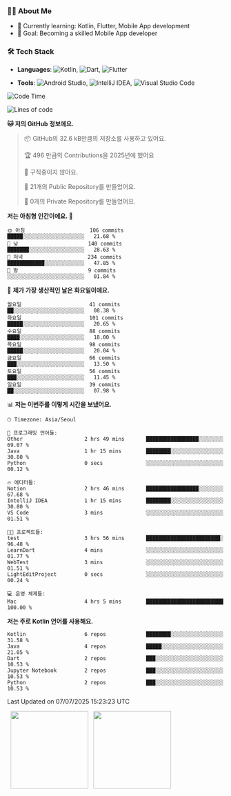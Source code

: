 ### 👨‍💻 About Me
- 🌱 Currently learning: Kotlin, Flutter, Mobile App development
- 🎯 Goal: Becoming a skilled Mobile App developer

### 🛠 Tech Stack
- **Languages**: ![Kotlin](https://img.shields.io/badge/Kotlin-0095D5?style=flat-square&logo=kotlin&logoColor=white), ![Dart](https://img.shields.io/badge/Dart-0175C2?style=flat-square&logo=dart&logoColor=white), ![Flutter](https://img.shields.io/badge/Flutter-02569B?style=flat-square&logo=flutter&logoColor=white)

- **Tools**:
![Android Studio](https://img.shields.io/badge/Android%20Studio-3DDC84?style=flat-square&logo=android-studio&logoColor=white), 
![IntelliJ IDEA](https://img.shields.io/badge/IntelliJ%20IDEA-000000?style=flat-square&logo=intellij-idea&logoColor=white), 
![Visual Studio Code](https://img.shields.io/badge/VS%20Code-007ACC?style=flat-square&logo=visual-studio-code&logoColor=white)

<!--START_SECTION:waka-->
![Code Time](http://img.shields.io/badge/Code%20Time-192%20hrs%2013%20mins-blue)

![Lines of code](https://img.shields.io/badge/%EC%A0%80%EB%8A%94%20%EC%97%AC%ED%83%9C%EA%B9%8C%EC%A7%80%20-290.4%20thousand%20%EC%A4%84%EC%9D%98%20%EC%BD%94%EB%93%9C%EB%A5%BC%20%EC%9E%91%EC%84%B1%ED%96%88%EC%96%B4%EC%9A%94.-blue)

**🐱 저의 GitHub 정보에요.** 

> 📦 GitHub의 32.6 kB만큼의 저장소를 사용하고 있어요. 
 > 
> 🏆 496 만큼의 Contributions을 2025년에 했어요
 > 
> 🚫 구직중이지 않아요.
 > 
> 📜 21개의 Public Repository를 만들었어요. 
 > 
> 🔑 0개의 Private Repository를 만들었어요. 
 > 
**저는 아침형 인간이에요. 🐤** 

```text
🌞 아침                     106 commits         █████░░░░░░░░░░░░░░░░░░░░   21.68 % 
🌆 낮　                     140 commits         ███████░░░░░░░░░░░░░░░░░░   28.63 % 
🌃 저녁                     234 commits         ████████████░░░░░░░░░░░░░   47.85 % 
🌙 밤　                     9 commits           ░░░░░░░░░░░░░░░░░░░░░░░░░   01.84 % 
```
📅 **제가 가장 생산적인 날은 화요일이에요.** 

```text
월요일                      41 commits          ██░░░░░░░░░░░░░░░░░░░░░░░   08.38 % 
화요일                      101 commits         █████░░░░░░░░░░░░░░░░░░░░   20.65 % 
수요일                      88 commits          ████░░░░░░░░░░░░░░░░░░░░░   18.00 % 
목요일                      98 commits          █████░░░░░░░░░░░░░░░░░░░░   20.04 % 
금요일                      66 commits          ███░░░░░░░░░░░░░░░░░░░░░░   13.50 % 
토요일                      56 commits          ███░░░░░░░░░░░░░░░░░░░░░░   11.45 % 
일요일                      39 commits          ██░░░░░░░░░░░░░░░░░░░░░░░   07.98 % 
```


📊 **저는 이번주를 이렇게 시간을 보냈어요.** 

```text
🕑︎ Timezone: Asia/Seoul

💬 프로그래밍 언어들: 
Other                    2 hrs 49 mins       █████████████████░░░░░░░░   69.07 % 
Java                     1 hr 15 mins        ████████░░░░░░░░░░░░░░░░░   30.80 % 
Python                   0 secs              ░░░░░░░░░░░░░░░░░░░░░░░░░   00.12 % 

🔥 에디터들: 
Notion                   2 hrs 46 mins       █████████████████░░░░░░░░   67.68 % 
IntelliJ IDEA            1 hr 15 mins        ████████░░░░░░░░░░░░░░░░░   30.80 % 
VS Code                  3 mins              ░░░░░░░░░░░░░░░░░░░░░░░░░   01.51 % 

🐱‍💻 프로젝트들: 
test                     3 hrs 56 mins       ████████████████████████░   96.48 % 
LearnDart                4 mins              ░░░░░░░░░░░░░░░░░░░░░░░░░   01.77 % 
WebTest                  3 mins              ░░░░░░░░░░░░░░░░░░░░░░░░░   01.51 % 
LightEditProject         0 secs              ░░░░░░░░░░░░░░░░░░░░░░░░░   00.24 % 

💻 운영 체제들: 
Mac                      4 hrs 5 mins        █████████████████████████   100.00 % 
```

**저는 주로 Kotlin 언어를 사용해요.** 

```text
Kotlin                   6 repos             ████████░░░░░░░░░░░░░░░░░   31.58 % 
Java                     4 repos             █████░░░░░░░░░░░░░░░░░░░░   21.05 % 
Dart                     2 repos             ███░░░░░░░░░░░░░░░░░░░░░░   10.53 % 
Jupyter Notebook         2 repos             ███░░░░░░░░░░░░░░░░░░░░░░   10.53 % 
Python                   2 repos             ███░░░░░░░░░░░░░░░░░░░░░░   10.53 % 
```




 Last Updated on 07/07/2025 15:23:23 UTC
<!--END_SECTION:waka-->

<p>
  <img height="180em" src="https://github-readme-stats.vercel.app/api?username=JongHyun070105&show_icons=true&include_all_commits=true&bg_color=0d1117&title_color=ffffff&text_color=c9d1d9&icon_color=79ff97">
  <img height="180em" src="https://github-readme-stats.vercel.app/api/top-langs/?username=JongHyun070105&layout=compact&langs_count=4&bg_color=0d1117&title_color=ffffff&text_color=c9d1d9&hide=php,jupyter%20notebook&hide_repo=EcoStep,mimir,git-session">
</p>
